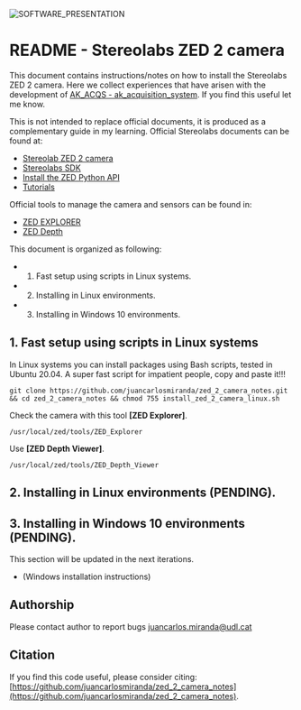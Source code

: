 ![SOFTWARE_PRESENTATION](https://github.com/juancarlosmiranda/https://github.com/juancarlosmiranda/zed_2_camera_notes/blob/main/img/zed_2_presentation.png?raw=true)

# README - Stereolabs ZED 2 camera

This document contains instructions/notes on how to install the Stereolabs ZED 2 camera. Here we collect experiences
that have arisen with the development
of [AK_ACQS - ak_acquisition_system](https://github.com/GRAP-UdL-AT/ak_acquisition_system/). If you find this useful let
me know.

This is not intended to replace official documents, it is produced as a complementary guide in my learning. Official
Stereolabs documents can be found at:

* [Stereolab ZED 2 camera](https://www.stereolabs.com/zed-2/)
* [Stereolabs SDK](https://www.stereolabs.com/developers/release/)
* [Install the ZED Python API](https://www.stereolabs.com/docs/app-development/python/install/)
* [Tutorials](https://www.stereolabs.com/docs/tutorials/)

Official tools to manage the camera and sensors can be found in:

* [ZED EXPLORER](https://www.stereolabs.com/zed-2/)
* [ZED Depth](https://www.stereolabs.com/zed-2/)

This document is organized as following:

*
    1. Fast setup using scripts in Linux systems.
*
    2. Installing in Linux environments.
*
    3. Installing in Windows 10 environments.

## 1. Fast setup using scripts in Linux systems

In Linux systems you can install packages using Bash scripts, tested in Ubuntu 20.04. A super fast script for impatient
people, copy and paste it!!!

```
git clone https://github.com/juancarlosmiranda/zed_2_camera_notes.git && cd zed_2_camera_notes && chmod 755 install_zed_2_camera_linux.sh
```

Check the camera with this tool **[ZED Explorer]**.

```
/usr/local/zed/tools/ZED_Explorer
```

Use **[ZED Depth Viewer]**.

```
/usr/local/zed/tools/ZED_Depth_Viewer
```

## 2. Installing in Linux environments (PENDING).

## 3. Installing in Windows 10 environments (PENDING).

This section will be updated in the next iterations.

* (Windows installation instructions)

## Authorship

Please contact author to report bugs juancarlos.miranda@udl.cat

## Citation

If you find this code useful, please consider citing:
[https://github.com/juancarlosmiranda/zed_2_camera_notes](https://github.com/juancarlosmiranda/zed_2_camera_notes).